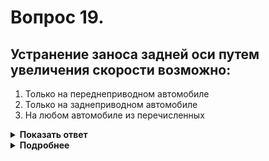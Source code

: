 # Вопрос 19.

## Устранение заноса задней оси путем увеличения скорости возможно:

1. Только на переднеприводном автомобиле
2. Только на заднеприводном автомобиле
3. На любом автомобиле из перечисленных

<details>
<summary><b>Показать ответ</b></summary>
Правильный ответ: 1
</details>
<details>
<summary><b>Подробнее</b></summary>
Переднеприводный автомобиль отличается не только компоновкой, но и поведением на дороге. При движении по прямой он не испытывает ни малейших тенденций к заносу. Занос происходит на поворотах, за счет центробежных сил. Если водитель заднеприводного автомобиля в этой ситуации снижает скорость и поворачивает руль в сторону заноса, то водителю переднеприводного автомобиля делать этого ни в коем случае нельзя. В случае сброса газа происходит торможение двигателем, далее за счёт сил инерции «клевок» вперёд, который разгружает задние колеса, а им, наоборот, чтобы восстановить сцепление с дорогой, как раз нужна дополнительная нагрузка, которая возникает при увеличении скорости.
</details>